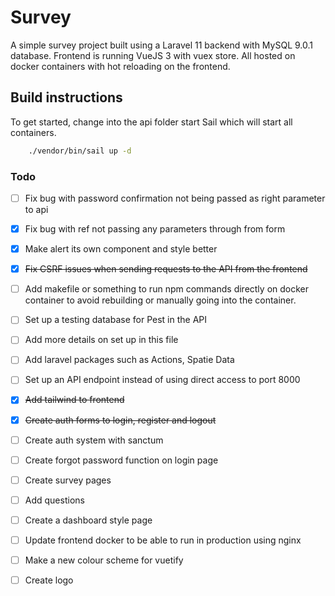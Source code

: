 # Survey

A simple survey project built using a Laravel 11 backend with MySQL 9.0.1 database.
Frontend is running VueJS 3 with vuex store. All hosted on docker containers with hot reloading on the frontend.

## Build instructions

To get started, change into the api folder start Sail which will start all containers.  

```Bash
    ./vendor/bin/sail up -d
```

### Todo
- [ ] Fix bug with password confirmation not being passed as right parameter to api  
- [x] Fix bug with ref not passing any parameters through from form 
- [x] Make alert its own component and style better
- [x] ~~Fix CSRF issues when sending requests to the API from the frontend~~


- [ ] Add makefile or something to run npm commands directly on docker container to avoid rebuilding or manually going into the container.
- [ ] Set up a testing database for Pest in the API
- [ ] Add more details on set up in this file
- [ ] Add laravel packages such as Actions, Spatie Data
- [ ] Set up an API endpoint instead of using direct access to port 8000
- [x] ~~Add tailwind to frontend~~
- [x] ~~Create auth forms to login, register and logout~~
- [ ] Create auth system with sanctum
- [ ] Create forgot password function on login page
- [ ] Create survey pages
- [ ] Add questions
- [ ] Create a dashboard style page
- [ ] Update frontend docker to be able to run in production using nginx
- [ ] Make a new colour scheme for vuetify
- [ ] Create logo